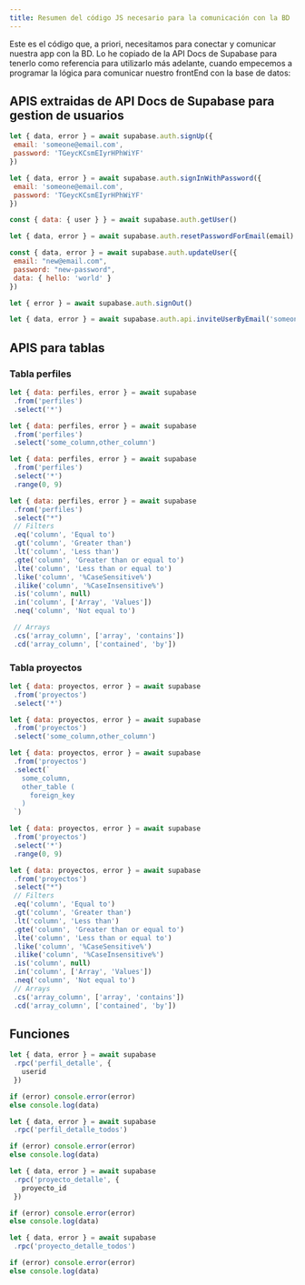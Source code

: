 ```yaml
---
title: Resumen del código JS necesario para la comunicación con la BD
---
```


Este es el código que, a priori, necesitamos para conectar y comunicar nuestra app con la BD.
Lo he copiado de la API Docs de Supabase para tenerlo como referencia para utilizarlo más adelante, cuando empecemos a programar la lógica para comunicar nuestro frontEnd con la base de datos:

## APIS extraidas de API Docs de Supabase para gestion de usuarios

```js title="USER SIGNUP"
let { data, error } = await supabase.auth.signUp({
 email: 'someone@email.com',
 password: 'TGeycKCsmEIyrHPhWiYF'
})
```

```js title="USER LOGIN"
let { data, error } = await supabase.auth.signInWithPassword({
 email: 'someone@email.com',
 password: 'TGeycKCsmEIyrHPhWiYF'
})
```

```js title="GET USER"
const { data: { user } } = await supabase.auth.getUser()
```

```js title="PASSWORD RECOVERY"
let { data, error } = await supabase.auth.resetPasswordForEmail(email)
```

```js title="UPDATE USER"
const { data, error } = await supabase.auth.updateUser({
 email: "new@email.com",
 password: "new-password",
 data: { hello: 'world' }
})
```

```js title="USER LOGOUT"
let { error } = await supabase.auth.signOut()
```

```js title="INVITE USER"
let { data, error } = await supabase.auth.api.inviteUserByEmail('someone@email.com')
```

## APIS para tablas
### Tabla perfiles

```js title="READ ALL ROWS"
let { data: perfiles, error } = await supabase
 .from('perfiles')
 .select('*')
```

```js title="READ SPECIFIC COLUMNS"
let { data: perfiles, error } = await supabase
 .from('perfiles')
 .select('some_column,other_column')
```
```js title="WITH PAGINATION"
let { data: perfiles, error } = await supabase
 .from('perfiles')
 .select('*')
 .range(0, 9)
```

```js title="WITH FILTERING"
let { data: perfiles, error } = await supabase
 .from('perfiles')
 .select("*")
 // Filters
 .eq('column', 'Equal to')
 .gt('column', 'Greater than')
 .lt('column', 'Less than')
 .gte('column', 'Greater than or equal to')
 .lte('column', 'Less than or equal to')
 .like('column', '%CaseSensitive%')
 .ilike('column', '%CaseInsensitive%')
 .is('column', null)
 .in('column', ['Array', 'Values'])
 .neq('column', 'Not equal to')

 // Arrays
 .cs('array_column', ['array', 'contains'])
 .cd('array_column', ['contained', 'by'])
```

### Tabla proyectos
```js title="READ ALL ROWS"
let { data: proyectos, error } = await supabase
 .from('proyectos')
 .select('*')
```

```js title="READ SPECIFIC COLUMNS"
let { data: proyectos, error } = await supabase
 .from('proyectos')
 .select('some_column,other_column')
```

```js title="READ FOREIGN TABLES"
let { data: proyectos, error } = await supabase
 .from('proyectos')
 .select(`
   some_column,
   other_table (
     foreign_key
   )
 `)
```

```js title="WITH PAGINATION"
let { data: proyectos, error } = await supabase
 .from('proyectos')
 .select('*')
 .range(0, 9)
```

```js title="WITH FILTERING"
let { data: proyectos, error } = await supabase
 .from('proyectos')
 .select("*")
 // Filters
 .eq('column', 'Equal to')
 .gt('column', 'Greater than')
 .lt('column', 'Less than')
 .gte('column', 'Greater than or equal to')
 .lte('column', 'Less than or equal to')
 .like('column', '%CaseSensitive%')
 .ilike('column', '%CaseInsensitive%')
 .is('column', null)
 .in('column', ['Array', 'Values'])
 .neq('column', 'Not equal to')
 // Arrays
 .cs('array_column', ['array', 'contains'])
 .cd('array_column', ['contained', 'by'])
```

## Funciones
```js title="INVOKE FUNCTION perfil_detalle"
let { data, error } = await supabase
 .rpc('perfil_detalle', {
   userid
 })

if (error) console.error(error)
else console.log(data)
```

```js title="INVOKE FUNCTION perfil_detalle_todos
let { data, error } = await supabase
 .rpc('perfil_detalle_todos')

if (error) console.error(error)
else console.log(data)
```

```js title="INVOKE FUNCTION proyecto_detalle
let { data, error } = await supabase
 .rpc('proyecto_detalle', {
   proyecto_id
 })

if (error) console.error(error)
else console.log(data)
```

```js title="INVOKE FUNCTION proyecto_detalle_todos
let { data, error } = await supabase
 .rpc('proyecto_detalle_todos')

if (error) console.error(error)
else console.log(data)
```